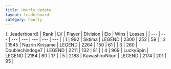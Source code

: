 ```yaml
---
title: Hourly Update
layout: leaderboard
category: hourly
---
```


{: .leaderboard}
| Rank | LV | Player | Division | Elo | Wins | Losses |
| --- | --- | --- | --- | --- | --- | --- |
| <span data-change="0">1</span> | 992 | <span title="ID: 353063">Sktima</span> | LEGEND | <span data-change="0">2300</span> | <span data-change="0">252</span> | <span data-change="0">59</span> |
| <span data-change="0">2</span> | 1545 | <span title="ID: 315148">Nazrin Kirisame</span> | LEGEND | <span data-change="0">2264</span> | <span data-change="0">150</span> | <span data-change="0">61</span> |
| <span data-change="1">3</span> | 260 | <span title="ID: 245040">Doublechindoge7</span> | LEGEND | <span data-change="27">2211</span> | <span data-change="7">132</span> | <span data-change="0">81</span> |
| <span data-change="-1">4</span> | 969 | <span title="ID: 498412">LuckySpin</span> | LEGEND | <span data-change="0">2184</span> | <span data-change="0">60</span> | <span data-change="0">17</span> |
| <span data-change="0">5</span> | 2188 | <span title="ID: 164871">KawashiroNitori</span> | LEGEND | <span data-change="0">2174</span> | <span data-change="0">201</span> | <span data-change="0">95</span> |